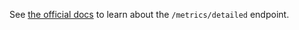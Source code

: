See [the official docs](https://www.rabbitmq.com/prometheus.html#detailed-endpoint) to learn about the `/metrics/detailed` endpoint.
